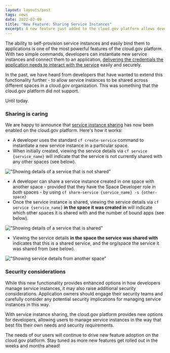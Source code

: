 ```yaml
---
layout: layouts/post
tags: news
date: 2022-02-09
title: "New Feature: Sharing Service Instances"
excerpt: A new feature just added to the cloud.gov platform allows developers to share service instances.
---
```


The ability to self-provision service instances and easily bind them to applications is one of the most powerful features of the cloud.gov platform. With two simple commands, developers can instantiate new service instances and connect them to an application, [delivering the credentials the application needs to interact with the service](https://docs.cloudfoundry.org/devguide/services/application-binding.html) easily and securely.

In the past, we have heard from developers that have wanted to extend this functionality further - to allow service instances to be shared across different spaces in a cloud.gov organization. This was something that the cloud.gov platform did not support.

Until today.

### Sharing is caring

We are happy to announce that [service instance sharing](https://docs.cloudfoundry.org/devguide/services/sharing-instances.html#sharing) has now been enabled on the cloud.gov platform. Here's how it works:

- A developer uses the standard `cf create-service` command to instantiate a new service instance in a particular space.
- When initially created, viewing the service details via `cf service {service_name}` will indicate that the service is not currently shared with any other spaces (see below).

!["Showing details of a service that is not shared"](/img/service-not-shared.png)

- A developer can share a service instance created in one space with another space - provided that they have the Space Developer role in _both_ spaces - by using `cf share-service {service_name} -s {other-space}`
- Once the service instance is shared, viewing the service details via `cf service {service_name}` **in the space it was created in** will indicate which other spaces it is shared with and the number of bound apps (see below).

!["Showing details of a service that is shared"](/img/service-shared.png)

- Viewing the service details **in the space the service was shared with** indicates that this is a shared service, and the org/space the service it was shared from (see below).

!["Showing service details from another space"](/img/show-service-details.png)

### Security considerations

While this new functionality provides enhanced options in how developers manage service instances, it may also raise additional security considerations. Application owners should engage their security teams and carefully consider any potential security implications for managing service instances in this way.

With service instance sharing, the cloud.gov platform provides new options for developers, allowing users to manage service instances in the way that best fits their own needs and security requirements.

The needs of our users will continue to drive new feature adoption on the cloud.gov platform. Stay tuned as more new features get rolled out in the weeks and months ahead!
